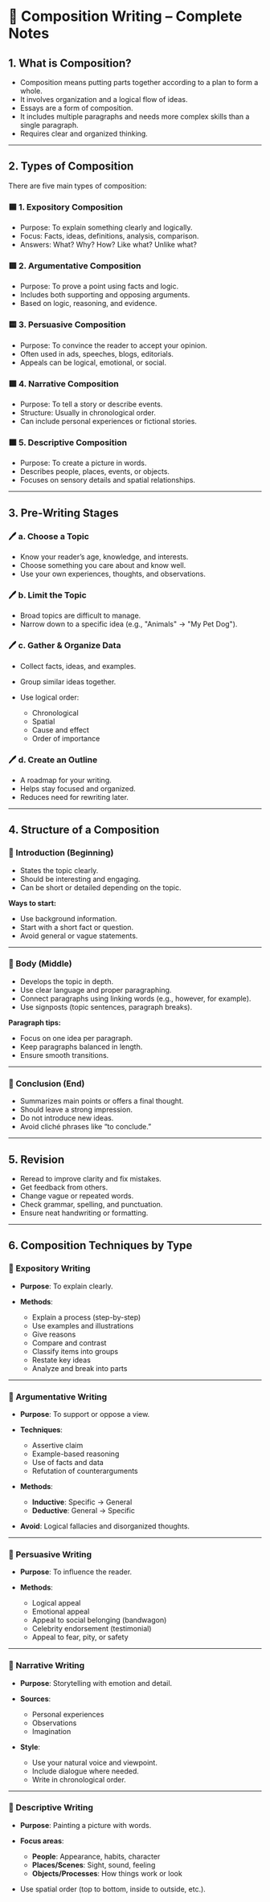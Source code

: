 # 📘 Composition Writing – Complete Notes

## 1. What is Composition?

* Composition means putting parts together according to a plan to form a whole.
* It involves organization and a logical flow of ideas.
* Essays are a form of composition.
* It includes multiple paragraphs and needs more complex skills than a single paragraph.
* Requires clear and organized thinking.

---

## 2. Types of Composition

There are five main types of composition:

### 🟦 1. Expository Composition

* Purpose: To explain something clearly and logically.
* Focus: Facts, ideas, definitions, analysis, comparison.
* Answers: What? Why? How? Like what? Unlike what?

### 🟥 2. Argumentative Composition

* Purpose: To prove a point using facts and logic.
* Includes both supporting and opposing arguments.
* Based on logic, reasoning, and evidence.

### 🟨 3. Persuasive Composition

* Purpose: To convince the reader to accept your opinion.
* Often used in ads, speeches, blogs, editorials.
* Appeals can be logical, emotional, or social.

### 🟩 4. Narrative Composition

* Purpose: To tell a story or describe events.
* Structure: Usually in chronological order.
* Can include personal experiences or fictional stories.

### 🟧 5. Descriptive Composition

* Purpose: To create a picture in words.
* Describes people, places, events, or objects.
* Focuses on sensory details and spatial relationships.

---

## 3. Pre-Writing Stages

### 🖊️ a. Choose a Topic

* Know your reader’s age, knowledge, and interests.
* Choose something you care about and know well.
* Use your own experiences, thoughts, and observations.

### 🖊️ b. Limit the Topic

* Broad topics are difficult to manage.
* Narrow down to a specific idea (e.g., "Animals" → "My Pet Dog").

### 🖊️ c. Gather & Organize Data

* Collect facts, ideas, and examples.
* Group similar ideas together.
* Use logical order:

  * Chronological
  * Spatial
  * Cause and effect
  * Order of importance

### 🖊️ d. Create an Outline

* A roadmap for your writing.
* Helps stay focused and organized.
* Reduces need for rewriting later.

---

## 4. Structure of a Composition

### 🧩 Introduction (Beginning)

* States the topic clearly.
* Should be interesting and engaging.
* Can be short or detailed depending on the topic.

**Ways to start:**

* Use background information.
* Start with a short fact or question.
* Avoid general or vague statements.

---

### 🧩 Body (Middle)

* Develops the topic in depth.
* Use clear language and proper paragraphing.
* Connect paragraphs using linking words (e.g., however, for example).
* Use signposts (topic sentences, paragraph breaks).

**Paragraph tips:**

* Focus on one idea per paragraph.
* Keep paragraphs balanced in length.
* Ensure smooth transitions.

---

### 🧩 Conclusion (End)

* Summarizes main points or offers a final thought.
* Should leave a strong impression.
* Do not introduce new ideas.
* Avoid cliché phrases like “to conclude.”

---

## 5. Revision

* Reread to improve clarity and fix mistakes.
* Get feedback from others.
* Change vague or repeated words.
* Check grammar, spelling, and punctuation.
* Ensure neat handwriting or formatting.

---

## 6. Composition Techniques by Type

### 🔹 Expository Writing

* **Purpose**: To explain clearly.
* **Methods**:

  * Explain a process (step-by-step)
  * Use examples and illustrations
  * Give reasons
  * Compare and contrast
  * Classify items into groups
  * Restate key ideas
  * Analyze and break into parts

---

### 🔹 Argumentative Writing

* **Purpose**: To support or oppose a view.

* **Techniques**:

  * Assertive claim
  * Example-based reasoning
  * Use of facts and data
  * Refutation of counterarguments

* **Methods**:

  * **Inductive**: Specific → General
  * **Deductive**: General → Specific

* **Avoid**: Logical fallacies and disorganized thoughts.

---

### 🔹 Persuasive Writing

* **Purpose**: To influence the reader.
* **Methods**:

  * Logical appeal
  * Emotional appeal
  * Appeal to social belonging (bandwagon)
  * Celebrity endorsement (testimonial)
  * Appeal to fear, pity, or safety

---

### 🔹 Narrative Writing

* **Purpose**: Storytelling with emotion and detail.

* **Sources**:

  * Personal experiences
  * Observations
  * Imagination

* **Style**:

  * Use your natural voice and viewpoint.
  * Include dialogue where needed.
  * Write in chronological order.

---

### 🔹 Descriptive Writing

* **Purpose**: Painting a picture with words.

* **Focus areas**:

  * **People**: Appearance, habits, character
  * **Places/Scenes**: Sight, sound, feeling
  * **Objects/Processes**: How things work or look

* Use spatial order (top to bottom, inside to outside, etc.).

